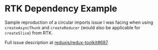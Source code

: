 # RTK Dependency Example

Sample reproduction of a circular imports issue I was facing when using `createAsyncThunk` and `createReducer` (would also be applicable for `createSlice`) from RTK.

Full issue description at [reduxjs/redux-toolkit#687](https://github.com/reduxjs/redux-toolkit/issues/687).